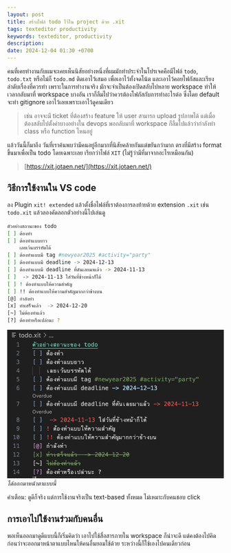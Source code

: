 ```yaml
---
layout: post
title: สร้างไฟล์ todo ไว้ใน project ด้วย .xit
tags: texteditor productivity
keywords: texteditor, productivity
description:
date: 2024-12-04 01:30 +0700
---
```

คนที่เคยทำงานกับผมจะเคยเห็นนิสัยอย่างหนึ่งที่ผมมักทำประจำในโปรเจคคือมีไฟล์
`todo`, `todo.txt` หรือไม่ก็ `todo.md` ติดเอาไว้เสมอ เพื่อเอาไว้ทั้งจดโน้ต
และเอาไว้คอยโฟกัสและเรียงลำดับเรื่องที่ควรทำ เพราะในการทำงานจริง
มักจะจำเป็นต้องเปิดสลับไปหลาย workspace ทำให้เวลากลับมาที่ workspace บางอัน
เราก็ลืมไปว่าควรต้องโฟกัสกับการทำอะไรต่อ ซึ่งโดย default จะทำ gitignore เอาไว้เลยเพราะเอาไว้ดูคนเดียว

> เช่น อาจจะมี ticket ที่ต้องสร้าง feature ให้ user สามารถ upload รูปภาพได้
> แต่เมื่อต้องสลับไปตั้งค่าบางอย่างใน devops พอกลับมาที่ workspace
> ก็ลืมไปแล้วว่ากำลังทำ class หรือ function ไหนอยู่

แล้ววันนี้ก็มาถึง วันที่เราค้นพบว่ามีคนอยู่อีกมากที่นิสัยคล้ายกันแต่ขยันกว่ามาก
ตรงที่มีสร้าง format ขึ้นมาเพื่อเป็น todo โดยเฉพาะเลย เรียกว่าไฟล์ `XIT` (ไม่รู้ว่ามีที่มาจากอะไรเหมือนกัน)

> [https://xit.jotaen.net/](https://xit.jotaen.net/)

## วิธีการใช้งานใน VS code

ลง Plugin `xit! extended` แล้วตั้งชื่อไฟล์ที่เราต้องการลงท้ายด้วย extension
`.xit` เช่น `todo.xit` แล้วลองคัดลอกตัวอย่างนี้ไปเล่นดู

```sh
ตัวอย่างสถานะของ todo
[ ] ต้องทำ
[ ] ต้องทำแบบยาว
    เลยเว้นบรรทัดได้
[ ] ต้องทำแบบมี tag #newyear2025 #activity="party"
[ ] ต้องทำแบบมี deadline -> 2024-12-13
[ ] ต้องทำแบบมี deadline ที่ดันเลยมาแล้ว -> 2024-11-13
[ ]  -> 2024-11-13 ใส่วันที่ข้างหน้าก็ได้
[ ] ! ต้องทำแบบให้ความสำคัญ
[ ] !! ต้องทำแบบให้ความสำคัญมากกว่าข้างบน
[@] กำลังทำ
[x] ทำเสร็จแล้ว  -> 2024-12-20
[~] ไม่ต้องทำแล้ว
[?] ต้องทำหรือเปล่านะ ?
```

![example](/images/post/xit-example.png)
*ได้ออกมาหน้าตาแบบนี้*

คำเตือน: ดูดีก็จริง แต่การใช้งานจริงเป็น text-based ทั้งหมด
ไม่เหมาะกับคนชอบ click

## การเอาไปใช้งานร่วมกับคนอื่น

พอเห็นออกมาดูดีแบบนี้ก็เริ่มคิดว่า เอาไปใช้สื่อสารภายใน workspace ก็น่าจะดี
แต่คงต้องไปคิดก่อนว่าจะออกมาหน้าตาแบบไหนให้คนอื่นยอมใช้ด้วย
ระหว่างนี้ก็ใช้เองไปคนเดียวก่อน
